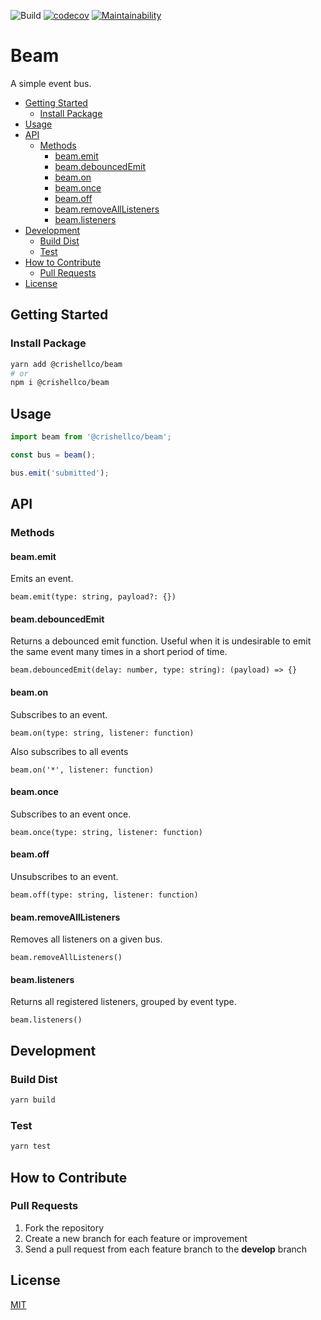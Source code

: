![Build](https://github.com/crishellco/beam/workflows/Build/badge.svg)
[![codecov](https://codecov.io/gh/crishellco/beam/branch/master/graph/badge.svg?token=M7N86U5GF7)](https://codecov.io/gh/crishellco/beam)
[![Maintainability](https://api.codeclimate.com/v1/badges/10d5790796ad8b2f166c/maintainability)](https://codeclimate.com/github/crishellco/beam/maintainability)

# Beam

A simple event bus.

*   [Getting Started](#getting-started)
    *   [Install Package](#install-package)
*   [Usage](#usage)
*   [API](#api)
    *   [Methods](#methods)
        *   [beam.emit](#beamemit)
        *   [beam.debouncedEmit](#beamdebouncedemit)
        *   [beam.on](#beamon)
        *   [beam.once](#beamonce)
        *   [beam.off](#beamoff)
        *   [beam.removeAllListeners](#beamremovealllisteners)
        *   [beam.listeners](#beamlisteners)
*   [Development](#development)
    *   [Build Dist](#build-dist)
    *   [Test](#test)
*   [How to Contribute](#how-to-contribute)
    *   [Pull Requests](#pull-requests)
*   [License](#license)

## Getting Started

### Install Package

```bash
yarn add @crishellco/beam
# or
npm i @crishellco/beam
```

## Usage

```javascript
import beam from '@crishellco/beam';

const bus = beam();

bus.emit('submitted');
```

## API

### Methods

#### beam.emit

Emits an event.

`beam.emit(type: string, payload?: {})`

#### beam.debouncedEmit

Returns a debounced emit function. Useful when it is undesirable to emit the same event many times in a short period of time.

`beam.debouncedEmit(delay: number, type: string): (payload) => {}`

#### beam.on

Subscribes to an event.

`beam.on(type: string, listener: function)`

Also subscribes to all events

`beam.on('*', listener: function)`

#### beam.once

Subscribes to an event once.

`beam.once(type: string, listener: function)`

#### beam.off

Unsubscribes to an event.

`beam.off(type: string, listener: function)`

#### beam.removeAllListeners

Removes all listeners on a given bus.

`beam.removeAllListeners()`

#### beam.listeners

Returns all registered listeners, grouped by event type.

`beam.listeners()`

## Development

### Build Dist

```bash
yarn build
```

### Test

```bash
yarn test
```

## How to Contribute

### Pull Requests

1.  Fork the repository
2.  Create a new branch for each feature or improvement
3.  Send a pull request from each feature branch to the **develop** branch

## License

[MIT](http://opensource.org/licenses/MIT)
